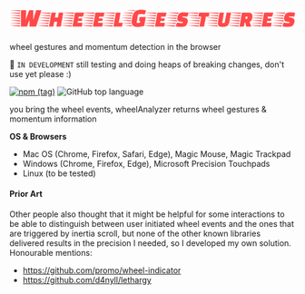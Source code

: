 # ![wheel gestures](./WheelGestures.svg)

wheel gestures and momentum detection in the browser

🚧 `IN DEVELOPMENT` still testing and doing heaps of breaking changes, don't use yet please :)

[![npm (tag)](https://img.shields.io/npm/v/wheel-gestures/latest.svg)](https://www.npmjs.com/package/wheel-gestures)
![GitHub top language](https://img.shields.io/github/languages/top/xiel/wheel-gestures.svg)

you bring the wheel events, wheelAnalyzer returns wheel gestures & momentum information


**OS & Browsers**

- Mac OS (Chrome, Firefox, Safari, Edge), Magic Mouse, Magic Trackpad
- Windows (Chrome, Firefox, Edge), Microsoft Precision Touchpads
- Linux (to be tested)

#### Prior Art

Other people also thought that it might be helpful for some interactions to be able to distinguish between user initiated wheel events and the ones that are triggered by inertia scroll, but none of the other known libraries delivered results in the precision I needed, so I developed my own solution. Honourable mentions:

- https://github.com/promo/wheel-indicator
- https://github.com/d4nyll/lethargy


